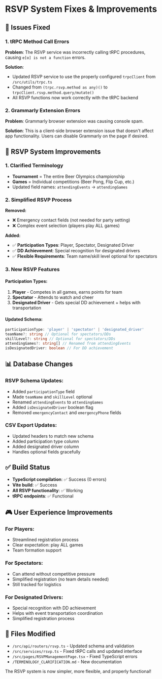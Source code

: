 # RSVP System Fixes & Improvements

## 🔧 Issues Fixed

### 1. tRPC Method Call Errors
**Problem**: The RSVP service was incorrectly calling tRPC procedures, causing `e[o] is not a function` errors.

**Solution**: 
- Updated RSVP service to use the properly configured `trpcClient` from `/src/utils/trpc.ts`
- Changed from `(trpc.rsvp.method as any)()` to `trpcClient.rsvp.method.query/mutate()`
- All RSVP functions now work correctly with the tRPC backend

### 2. Grammarly Extension Errors  
**Problem**: Grammarly browser extension was causing console spam.

**Solution**: This is a client-side browser extension issue that doesn't affect app functionality. Users can disable Grammarly on the page if desired.

## 🎯 RSVP System Improvements

### 1. Clarified Terminology
- **Tournament** = The entire Beer Olympics championship
- **Games** = Individual competitions (Beer Pong, Flip Cup, etc.)
- Updated field names: `attendingEvents` → `attendingGames`

### 2. Simplified RSVP Process
**Removed:**
- ❌ Emergency contact fields (not needed for party setting)
- ❌ Complex event selection (players play ALL games)

**Added:**
- ✅ **Participation Types**: Player, Spectator, Designated Driver
- ✅ **DD Achievement**: Special recognition for designated drivers
- ✅ **Flexible Requirements**: Team name/skill level optional for spectators

### 3. New RSVP Features

#### Participation Types:
1. **Player** - Competes in all games, earns points for team
2. **Spectator** - Attends to watch and cheer
3. **Designated Driver** - Gets special DD achievement + helps with transportation

#### Updated Schema:
```typescript
participationType: 'player' | 'spectator' | 'designated_driver'
teamName?: string // Optional for spectators/DDs
skillLevel?: string // Optional for spectators/DDs
attendingGames?: string[] // Renamed from attendingEvents
isDesignatedDriver: boolean // For DD achievement
```

## 📊 Database Changes

### RSVP Schema Updates:
- Added `participationType` field
- Made `teamName` and `skillLevel` optional
- Renamed `attendingEvents` to `attendingGames`
- Added `isDesignatedDriver` boolean flag
- Removed `emergencyContact` and `emergencyPhone` fields

### CSV Export Updates:
- Updated headers to match new schema
- Added participation type column
- Added designated driver column
- Handles optional fields gracefully

## ✅ Build Status
- **TypeScript compilation**: ✅ Success (0 errors)
- **Vite build**: ✅ Success 
- **All RSVP functionality**: ✅ Working
- **tRPC endpoints**: ✅ Functional

## 🎮 User Experience Improvements

### For Players:
- Streamlined registration process
- Clear expectation: play ALL games
- Team formation support

### For Spectators:
- Can attend without competitive pressure
- Simplified registration (no team details needed)
- Still tracked for logistics

### For Designated Drivers:
- Special recognition with DD achievement
- Helps with event transportation coordination
- Simplified registration process

## 📁 Files Modified
- `/src/api/routers/rsvp.ts` - Updated schema and validation
- `/src/services/rsvp.ts` - Fixed tRPC calls and updated interface
- `/src/pages/RSVPManagementPage.tsx` - Fixed TypeScript errors
- `/TERMINOLOGY_CLARIFICATION.md` - New documentation

The RSVP system is now simpler, more flexible, and properly functional!